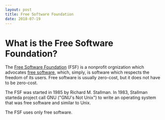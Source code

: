 ```yaml
---
layout: post
title: Free Software Foundation
date: 2018-07-19
---
```


# What is the Free Software Foundation?

The [Free Software Foundation](https://www.fsf.org/) (FSF) is a nonprofit orgnization which advocates [free software](https://www.fsf.org/about/what-is-free-software), which, simply, is software which respects the freedom of its users. Free software is usually zero-cost, but it does not have to be zero-cost.

The FSF was started in 1985 by Richard M. Stallman. In 1983, Stallman starteda project call GNU ("GNU's Not Unix") to write an operating system that was free software and similar to Unix.

The FSF uses only free software.
